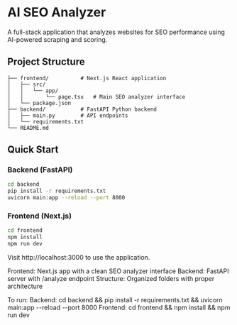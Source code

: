 # AI SEO Analyzer

A full-stack application that analyzes websites for SEO performance using AI-powered scraping and scoring.

## Project Structure

```
├── frontend/          # Next.js React application
│   ├── src/
│   │   └── app/
│   │       └── page.tsx   # Main SEO analyzer interface
│   └── package.json
├── backend/           # FastAPI Python backend
│   ├── main.py        # API endpoints
│   └── requirements.txt
└── README.md
```

## Quick Start

### Backend (FastAPI)
```bash
cd backend
pip install -r requirements.txt
uvicorn main:app --reload --port 8000
```

### Frontend (Next.js)
```bash
cd frontend
npm install
npm run dev
```

Visit http://localhost:3000 to use the application.

  Frontend: Next.js app with a clean SEO analyzer interface
  Backend: FastAPI server with /analyze endpoint
  Structure: Organized folders with proper architecture

  To run:
  Backend: cd backend && pip install -r requirements.txt && uvicorn main:app --reload --port
  8000
  Frontend: cd frontend && npm install && npm run dev
